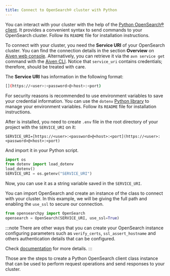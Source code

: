 ```yaml
---
title: Connect to OpenSearch® cluster with Python
---
```


You can interact with your cluster with the help of the [Python
OpenSearch®
client](https://github.com/opensearch-project/opensearch-py). It
provides a convenient syntax to send commands to your OpenSearch
cluster. Follow its `README` file for installation instructions.

To connect with your cluster, you need the **Service URI** of your
OpenSearch cluster. You can find the connection details in the section
**Overview** on [Aiven web console](https://console.aiven.io).
Alternatively, you can retrieve it via the `avn service get` command
with the [Aiven CLI](/docs/tools/cli/service-cli#avn_service_get).
Notice that `service_uri` contains credentials; therefore, should be
treated with care.

The **Service URI** has information in the following format:

``` bash
[](https://<user>:<password>@<host>:<port)
```

For security reasons is recommended to use environment variables to save
your credential information. You can use the `dotenv` [Python
library](https://pypi.org/project/python-dotenv/) to manage your
environment variables. Follow its `README` file for installation
instructions.

After is installed, you need to create `.env` file in the root directory
of your project with the `SERVICE_URI` on it:

```
SERVICE_URI=[https://<user>:<password>@<host>:<port](https://<user>:<password>@<host>:<port)
```

And import it in your Python script.

``` python
import os
from dotenv import load_dotenv
load_dotenv()
SERVICE_URI = os.getenv("SERVICE_URI")
```

Now, you can use it as a string variable saved in the `SERVICE_URI`.

You can import OpenSearch and create an instance of the class to connect
with your cluster. In this example, we will be giving the full path and
enabling the `use_ssl` to secure our connection.

``` python
from opensearchpy import OpenSearch
opensearch = OpenSearch(SERVICE_URI, use_ssl=True)
```

:::note
There are other ways that you can create your OpenSearch instance
configuring parameters such as `verify_certs`, `ssl_assert_hostname` and
others authentication details that can be configured.

Check
[documentation](https://github.com/opensearch-project/opensearch-py) for
more details.
:::

Those are the steps to create a Python OpenSearch client class instance
that can be used to perform request operations and send responses to
your cluster.
